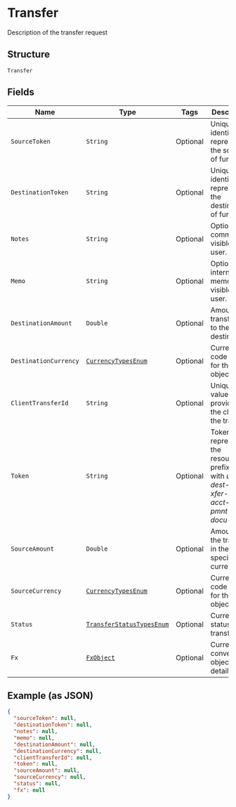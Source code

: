 
# Transfer

Description of the transfer request

## Structure

`Transfer`

## Fields

| Name | Type | Tags | Description | Getter | Setter |
|  --- | --- | --- | --- | --- | --- |
| `SourceToken` | `String` | Optional | Unique identifier representing the source of funds. | String getSourceToken() | setSourceToken(String sourceToken) |
| `DestinationToken` | `String` | Optional | Unique identifier representing the destination of funds. | String getDestinationToken() | setDestinationToken(String destinationToken) |
| `Notes` | `String` | Optional | Optional comments visible to the user. | String getNotes() | setNotes(String notes) |
| `Memo` | `String` | Optional | Optional internal memo not visible to the user. | String getMemo() | setMemo(String memo) |
| `DestinationAmount` | `Double` | Optional | Amount transferred to the destination | Double getDestinationAmount() | setDestinationAmount(Double destinationAmount) |
| `DestinationCurrency` | [`CurrencyTypesEnum`](../../doc/models/currency-types-enum.md) | Optional | Currency code type for the object | CurrencyTypesEnum getDestinationCurrency() | setDestinationCurrency(CurrencyTypesEnum destinationCurrency) |
| `ClientTransferId` | `String` | Optional | Unique value provided by the client for the transfer. | String getClientTransferId() | setClientTransferId(String clientTransferId) |
| `Token` | `String` | Optional | Token representing the resource, prefixed with <i>user-</i>, <i>dest-</i>, <i>xfer-</i>, <i>acct-</i>, <i>pmnt-</i>, or <i>docu-</i>. | String getToken() | setToken(String token) |
| `SourceAmount` | `Double` | Optional | Amount of the transfer in the specified currency. | Double getSourceAmount() | setSourceAmount(Double sourceAmount) |
| `SourceCurrency` | [`CurrencyTypesEnum`](../../doc/models/currency-types-enum.md) | Optional | Currency code type for the object | CurrencyTypesEnum getSourceCurrency() | setSourceCurrency(CurrencyTypesEnum sourceCurrency) |
| `Status` | [`TransferStatusTypesEnum`](../../doc/models/transfer-status-types-enum.md) | Optional | Current status of a transfer | TransferStatusTypesEnum getStatus() | setStatus(TransferStatusTypesEnum status) |
| `Fx` | [`FxObject`](../../doc/models/fx-object.md) | Optional | Currency conversion object details | FxObject getFx() | setFx(FxObject fx) |

## Example (as JSON)

```json
{
  "sourceToken": null,
  "destinationToken": null,
  "notes": null,
  "memo": null,
  "destinationAmount": null,
  "destinationCurrency": null,
  "clientTransferId": null,
  "token": null,
  "sourceAmount": null,
  "sourceCurrency": null,
  "status": null,
  "fx": null
}
```

